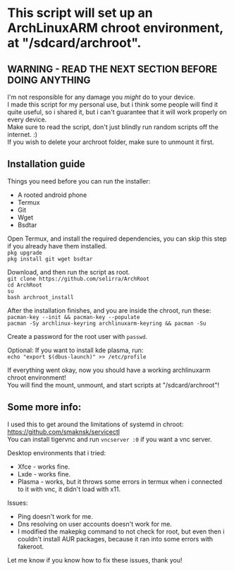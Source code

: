 # This script will set up an ArchLinuxARM chroot environment, at "/sdcard/archroot".

## WARNING - READ THE NEXT SECTION BEFORE DOING ANYTHING

I'm not responsible for any damage you *might* do to your device.  
I made this script for my personal use, but i think some people will find it quite useful, so i shared it, but i can't guarantee that it will work properly on every device.  
Make sure to read the script, don't just blindly run random scripts off the internet. :)  
If you wish to delete your archroot folder, make sure to unmount it first.


## Installation guide

Things you need before you can run the installer:  
* A rooted android phone
* Termux
* Git
* Wget
* Bsdtar  

Open Termux, and install the required dependencies, you can skip this step if you already have them installed.  
`pkg upgrade`  
`pkg install git wget bsdtar`  

Download, and then run the script as root.  
`git clone https://github.com/selirra/ArchRoot`  
`cd ArchRoot`  
`su`  
`bash archroot_install`  

After the installation finishes, and you are inside the chroot, run these:  
`pacman-key --init && pacman-key --populate`  
`pacman -Sy archlinux-keyring archlinuxarm-keyring && pacman -Su`  

Create a password for the root user with `passwd`.  

Optional: If you want to install kde plasma, run:  
`echo "export $(dbus-launch)" >> /etc/profile`  

If everything went okay, now you should have a working archlinuxarm chroot environment!  
You will find the mount, unmount, and start scripts at "/sdcard/archroot"!  

## Some more info:  

I used this to get around the limitations of systemd in chroot: https://github.com/smaknsk/servicectl  
You can install tigervnc and run `vncserver :0` if you want a vnc server.  

Desktop environments that i tried:  
* Xfce - works fine.
* Lxde - works fine.
* Plasma - works, but it throws some errors in termux when i connected to it with vnc, it didn't load with x11.

Issues:  
* Ping doesn't work for me.
* Dns resolving on user accounts doesn't work for me.
* I modified the makepkg command to not check for root, but even then i couldn't install AUR packages, because it ran into some errors with fakeroot.  

Let me know if you know how to fix these issues, thank you!
